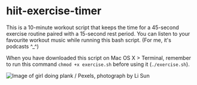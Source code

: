 # hiit-exercise-timer
This is a 10-minute workout script that keeps the time for a 45-second exercise routine paired with a 15-second rest period. You can listen to your favourite workout music while running this bash script. (For me, it's podcasts ^_^)

When you have downloaded this script on Mac OS X > Terminal, remember to run this command ```chmod +x exercise.sh``` before using it (```./exercise.sh```).

![Image of girl doing plank / Pexels, photograph by Li Sun](https://images.pexels.com/photos/2294354/pexels-photo-2294354.jpeg?auto=compress&cs=tinysrgb&dpr=2&h=650&w=940)
